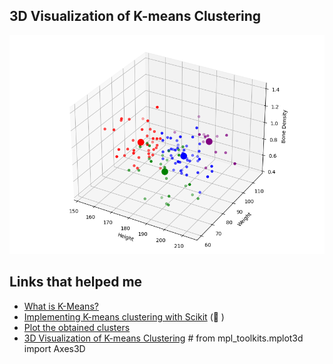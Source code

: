 ## 3D Visualization of K-means Clustering

<p align="center">
  <img src="fig.png" alt="3D Visualization of K-means Clustering" />
</p>

## Links that helped me

- [What is K-Means?](https://bigdata-madesimple.com/possibly-the-simplest-way-to-explain-k-means-algorithm/)
- [Implementing K-means clustering with Scikit](https://www.machinecurve.com/index.php/2020/04/16/how-to-perform-k-means-clustering-with-python-in-scikit/) (💯 )
- [Plot the obtained clusters](https://thatascience.com/learn-machine-learning/k-means/)
- [3D Visualization of K-means Clustering](https://medium.com/analytics-vidhya/3d-visualization-of-k-means-clustering-47d3d3e82117) # from mpl_toolkits.mplot3d import Axes3D
